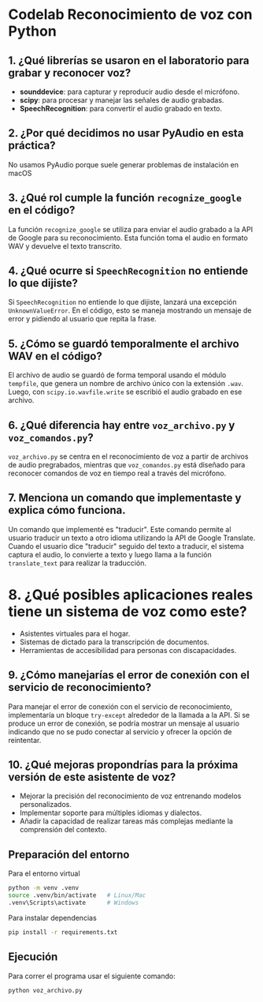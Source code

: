# Codelab Reconocimiento de voz con Python

## 1. ¿Qué librerías se usaron en el laboratorio para grabar y reconocer voz?

- **sounddevice**: para capturar y reproducir audio desde el micrófono.
- **scipy**: para procesar y manejar las señales de audio grabadas.
- **SpeechRecognition**: para convertir el audio grabado en texto.

## 2. ¿Por qué decidimos no usar PyAudio en esta práctica?

No usamos PyAudio porque suele generar problemas de instalación en macOS

## 3. ¿Qué rol cumple la función `recognize_google` en el código?

La función `recognize_google` se utiliza para enviar el audio grabado a la API de Google para su reconocimiento. Esta función toma el audio en formato WAV y devuelve el texto transcrito.

## 4. ¿Qué ocurre si `SpeechRecognition` no entiende lo que dijiste?

Si `SpeechRecognition` no entiende lo que dijiste, lanzará una excepción `UnknownValueError`. En el código, esto se maneja mostrando un mensaje de error y pidiendo al usuario que repita la frase.

## 5. ¿Cómo se guardó temporalmente el archivo WAV en el código?

El archivo de audio se guardó de forma temporal usando el módulo `tempfile`, que genera un nombre de archivo único con la extensión `.wav`. Luego, con `scipy.io.wavfile.write` se escribió el audio grabado en ese archivo.

## 6. ¿Qué diferencia hay entre `voz_archivo.py` y `voz_comandos.py`?

`voz_archivo.py` se centra en el reconocimiento de voz a partir de archivos de audio pregrabados, mientras que `voz_comandos.py` está diseñado para reconocer comandos de voz en tiempo real a través del micrófono.

## 7. Menciona un comando que implementaste y explica cómo funciona.

Un comando que implementé es "traducir". Este comando permite al usuario traducir un texto a otro idioma utilizando la API de Google Translate. Cuando el usuario dice "traducir" seguido del texto a traducir, el sistema captura el audio, lo convierte a texto y luego llama a la función `translate_text` para realizar la traducción.

# 8. ¿Qué posibles aplicaciones reales tiene un sistema de voz como este?

- Asistentes virtuales para el hogar.
- Sistemas de dictado para la transcripción de documentos.
- Herramientas de accesibilidad para personas con discapacidades.

## 9. ¿Cómo manejarías el error de conexión con el servicio de reconocimiento?

Para manejar el error de conexión con el servicio de reconocimiento, implementaría un bloque `try-except` alrededor de la llamada a la API. Si se produce un error de conexión, se podría mostrar un mensaje al usuario indicando que no se pudo conectar al servicio y ofrecer la opción de reintentar.

## 10. ¿Qué mejoras propondrías para la próxima versión de este asistente de voz?

- Mejorar la precisión del reconocimiento de voz entrenando modelos personalizados.
- Implementar soporte para múltiples idiomas y dialectos.
- Añadir la capacidad de realizar tareas más complejas mediante la comprensión del contexto.

## Preparación del entorno

Para el entorno virtual
```bash
python -m venv .venv
source .venv/bin/activate   # Linux/Mac
.venv\Scripts\activate      # Windows
```

Para instalar dependencias
```bash
pip install -r requirements.txt
```

## Ejecución

Para correr el programa usar el siguiente comando:
```bash
python voz_archivo.py
```
